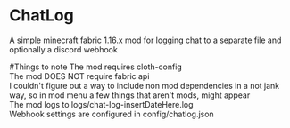 # ChatLog
A simple minecraft fabric 1.16.x mod for logging chat to a separate file and optionally a discord webhook

#Things to note
The mod requires cloth-config  
The mod DOES NOT require fabric api  
I couldn't figure out a way to include non mod dependencies in a not jank way, so in mod menu a few things that aren't mods, might appear  
The mod logs to logs/chat-log-insertDateHere.log  
Webhook settings are configured in config/chatlog.json  
